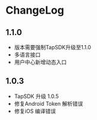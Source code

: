 # ChangeLog 

## 1.1.0

- 版本需要强制TapSDK升级至1.1.0
- 多语言接口
- 用户中心新增动态入口

## 1.0.3 

- TapSDK 升级 1.0.5
- 修复Android Token 解析错误
- 修复iOS 编译错误